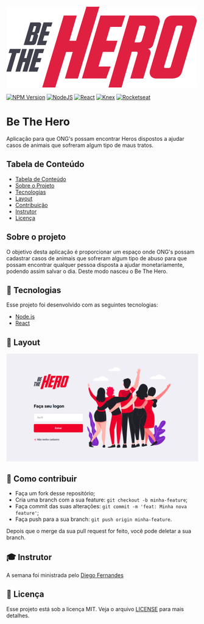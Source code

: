 <!-- Project Logo -->

![Be The Hero](.github/logo.svg)

<!-- Project Shields -->

[![NPM Version][npm-image]][npm-url]
[![NodeJS][node-image]][node-url]
[![React][react-image]][react-url]
[![Knex][knex-image]][knex-url]
[![Rocketseat][rocketseat-image]][rocketseat-url]

<!-- Name of Project -->

# Be The Hero

<!-- Description -->

Aplicação para que ONG's possam encontrar Heros dispostos a ajudar casos de animais que sofreram algum tipo de maus tratos.

<!-- Table of Contents -->

## Tabela de Conteúdo

- [Tabela de Conteúdo](#tabela-de-conteúdo)
- [Sobre o Projeto](#sobre-o-projeto)
- [Tecnologias](#tec)
- [Layout](#layout)
- [Contribuição](#como-contribuir)
- [Instrutor](#instrutor)
- [Licença](#licença)


<!-- About The Project -->

## Sobre o projeto

O objetivo desta aplicação é proporcionar um espaço onde ONG's possam cadastrar casos de animais que sofreram algum tipo de abuso para que possam encontrar qualquer pessoa disposta a ajudar monetariamente, podendo assim salvar o dia. Deste modo nasceu o Be The Hero.

## :rocket: Tecnologias <a name="tec"></a>

Esse projeto foi desenvolvido com as seguintes tecnologias:

- [Node.js](https://nodejs.org/en/)
- [React](https://reactjs.org)

## 🔖 Layout <a name="layout"></a>

![Tela Inicial](.github/telaInicial.png)

## 🤔 Como contribuir <a name="como-contribuir"></a>

- Faça um fork desse repositório;
- Cria uma branch com a sua feature: `git checkout -b minha-feature`;
- Faça commit das suas alterações: `git commit -m 'feat: Minha nova feature'`;
- Faça push para a sua branch: `git push origin minha-feature`.

Depois que o merge da sua pull request for feito, você pode deletar a sua branch.

## :mortar_board: Instrutor <a name="instrutor"></a>

A semana foi ministrada pelo [Diego Fernandes](https://github.com/diego3g)

## :memo: Licença <a name="licença"></a>

Esse projeto está sob a licença MIT. Veja o arquivo [LICENSE](LICENSE.md) para mais detalhes.

<!-- Project Shields -->

[rocketseat-image]: https://img.shields.io/badge/made%20by-Rocketseat-%237e27c5
[rocketseat-url]: https://rocketseat.com.br/
[npm-image]: https://img.shields.io/badge/npm-v6.14.4-blue
[npm-url]: https://www.npmjs.com/
[node-image]: https://img.shields.io/badge/NodeJs-V12.16.2-%23007b00
[node-url]: https://nodejs.org/en/
[react-image]: https://img.shields.io/badge/-React-%2337dbff
[react-url]: https://pt-br.reactjs.org/
[knex-image]: https://img.shields.io/badge/-Knex-%23ee5400
[knex-url]: http://knexjs.org/